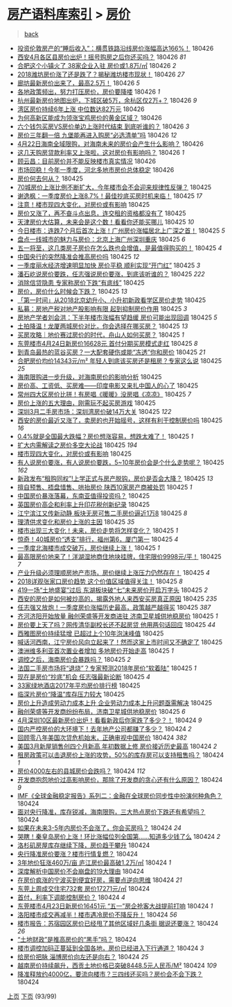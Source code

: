 [房产语料库索引](../../README.md)  > [房价](房价.md)
====
> [back](../README.md)

- [投资伦敦房产的“睡后收入”：横贯铁路沿线房价涨幅高达166%！](http://jkwz.applinzi.com/ittc/7096229072487318539.html#%E6%8A%95%E8%B5%84%E4%BC%A6%E6%95%A6%E6%88%BF%E4%BA%A7%E7%9A%84%E2%80%9C%E7%9D%A1%E5%90%8E%E6%94%B6%E5%85%A5%E2%80%9D%EF%BC%9A%E6%A8%AA%E8%B4%AF%E9%93%81%E8%B7%AF%E6%B2%BF%E7%BA%BF%E6%88%BF%E4%BB%B7%E6%B6%A8%E5%B9%85%E9%AB%98%E8%BE%BE166%25%EF%BC%81) 180426  
- [西安4月各区县房价出炉！摇号购房之后你还买吗？](http://jkwz.applinzi.com/ittc/7096227930428670982.html#%E8%A5%BF%E5%AE%894%E6%9C%88%E5%90%84%E5%8C%BA%E5%8E%BF%E6%88%BF%E4%BB%B7%E5%87%BA%E7%82%89%EF%BC%81%E6%91%87%E5%8F%B7%E8%B4%AD%E6%88%BF%E4%B9%8B%E5%90%8E%E4%BD%A0%E8%BF%98%E4%B9%B0%E5%90%97%EF%BC%9F) 180426 *81* 
- [合肥这个小镇火了 38家企业入驻 房价或1.8万/㎡](http://jkwz.applinzi.com/ittc/7096225620893893638.html#%E5%90%88%E8%82%A5%E8%BF%99%E4%B8%AA%E5%B0%8F%E9%95%87%E7%81%AB%E4%BA%86+38%E5%AE%B6%E4%BC%81%E4%B8%9A%E5%85%A5%E9%A9%BB+%E6%88%BF%E4%BB%B7%E6%88%961.8%E4%B8%87%2F%E3%8E%A1) 180426 *2* 
- [2018潍坊房价涨了还是跌了？揭秘潍坊楼市现状！](http://jkwz.applinzi.com/ittc/7096217690274530315.html#2018%E6%BD%8D%E5%9D%8A%E6%88%BF%E4%BB%B7%E6%B6%A8%E4%BA%86%E8%BF%98%E6%98%AF%E8%B7%8C%E4%BA%86%EF%BC%9F%E6%8F%AD%E7%A7%98%E6%BD%8D%E5%9D%8A%E6%A5%BC%E5%B8%82%E7%8E%B0%E7%8A%B6%EF%BC%81) 180426 *27* 
- [廊坊最新房价出来了，最高2.5万！](http://jkwz.applinzi.com/ittc/7096216678528713745.html#%E5%BB%8A%E5%9D%8A%E6%9C%80%E6%96%B0%E6%88%BF%E4%BB%B7%E5%87%BA%E6%9D%A5%E4%BA%86%EF%BC%8C%E6%9C%80%E9%AB%982.5%E4%B8%87%EF%BC%81) 180426 *5* 
- [各地政策频出，努力打压房价，房价要降喽](http://jkwz.applinzi.com/ittc/7096213107804472337.html#%E5%90%84%E5%9C%B0%E6%94%BF%E7%AD%96%E9%A2%91%E5%87%BA%EF%BC%8C%E5%8A%AA%E5%8A%9B%E6%89%93%E5%8E%8B%E6%88%BF%E4%BB%B7%EF%BC%8C%E6%88%BF%E4%BB%B7%E8%A6%81%E9%99%8D%E5%96%BD) 180426 *1* 
- [杭州最新房价地图出炉，下城区破5万，余杭区仅2万+？](http://jkwz.applinzi.com/ittc/7096208627461522443.html#%E6%9D%AD%E5%B7%9E%E6%9C%80%E6%96%B0%E6%88%BF%E4%BB%B7%E5%9C%B0%E5%9B%BE%E5%87%BA%E7%82%89%EF%BC%8C%E4%B8%8B%E5%9F%8E%E5%8C%BA%E7%A0%B45%E4%B8%87%EF%BC%8C%E4%BD%99%E6%9D%AD%E5%8C%BA%E4%BB%852%E4%B8%87%2B%EF%BC%9F) 180426 *9* 
- [湾区房价持续6年上涨 中位数达82万元](http://jkwz.applinzi.com/ittc/7096208246497084423.html#%E6%B9%BE%E5%8C%BA%E6%88%BF%E4%BB%B7%E6%8C%81%E7%BB%AD6%E5%B9%B4%E4%B8%8A%E6%B6%A8+%E4%B8%AD%E4%BD%8D%E6%95%B0%E8%BE%BE82%E4%B8%87%E5%85%83) 180426  
- [为何高新区能成为领涨宝鸡房价的黄金区域？](http://jkwz.applinzi.com/ittc/7096207262907630598.html#%E4%B8%BA%E4%BD%95%E9%AB%98%E6%96%B0%E5%8C%BA%E8%83%BD%E6%88%90%E4%B8%BA%E9%A2%86%E6%B6%A8%E5%AE%9D%E9%B8%A1%E6%88%BF%E4%BB%B7%E7%9A%84%E9%BB%84%E9%87%91%E5%8C%BA%E5%9F%9F%EF%BC%9F) 180426  
- [六个钱包买房VS房价单边上涨时代结束 到底听谁的？](http://jkwz.applinzi.com/ittc/7096203729588192263.html#%E5%85%AD%E4%B8%AA%E9%92%B1%E5%8C%85%E4%B9%B0%E6%88%BFVS%E6%88%BF%E4%BB%B7%E5%8D%95%E8%BE%B9%E4%B8%8A%E6%B6%A8%E6%97%B6%E4%BB%A3%E7%BB%93%E6%9D%9F+%E5%88%B0%E5%BA%95%E5%90%AC%E8%B0%81%E7%9A%84%EF%BC%9F) 180426 *3* 
- [房价三年翻一倍 九堡能再进入购房“必选清单”吗](http://jkwz.applinzi.com/ittc/7096203438121813008.html#%E6%88%BF%E4%BB%B7%E4%B8%89%E5%B9%B4%E7%BF%BB%E4%B8%80%E5%80%8D+%E4%B9%9D%E5%A0%A1%E8%83%BD%E5%86%8D%E8%BF%9B%E5%85%A5%E8%B4%AD%E6%88%BF%E2%80%9C%E5%BF%85%E9%80%89%E6%B8%85%E5%8D%95%E2%80%9D%E5%90%97) 180426 *12* 
- [4月22日海南全域限购，对海南未来的房价会产生什么影响？](http://jkwz.applinzi.com/ittc/7096202309568824330.html#4%E6%9C%8822%E6%97%A5%E6%B5%B7%E5%8D%97%E5%85%A8%E5%9F%9F%E9%99%90%E8%B4%AD%EF%BC%8C%E5%AF%B9%E6%B5%B7%E5%8D%97%E6%9C%AA%E6%9D%A5%E7%9A%84%E6%88%BF%E4%BB%B7%E4%BC%9A%E4%BA%A7%E7%94%9F%E4%BB%80%E4%B9%88%E5%BD%B1%E5%93%8D%EF%BC%9F) 180426  
- [这几天购房贷款利率又上涨啦，这对房价有影响吗？](http://jkwz.applinzi.com/ittc/7096201271705076743.html#%E8%BF%99%E5%87%A0%E5%A4%A9%E8%B4%AD%E6%88%BF%E8%B4%B7%E6%AC%BE%E5%88%A9%E7%8E%87%E5%8F%88%E4%B8%8A%E6%B6%A8%E5%95%A6%EF%BC%8C%E8%BF%99%E5%AF%B9%E6%88%BF%E4%BB%B7%E6%9C%89%E5%BD%B1%E5%93%8D%E5%90%97%EF%BC%9F) 180426 *1* 
- [顾云昌：目前房价并不能反映楼市真实情况](http://jkwz.applinzi.com/ittc/7096192690071012358.html#%E9%A1%BE%E4%BA%91%E6%98%8C%EF%BC%9A%E7%9B%AE%E5%89%8D%E6%88%BF%E4%BB%B7%E5%B9%B6%E4%B8%8D%E8%83%BD%E5%8F%8D%E6%98%A0%E6%A5%BC%E5%B8%82%E7%9C%9F%E5%AE%9E%E6%83%85%E5%86%B5) 180426  
- [市场回稳！今年一季度，河北多地市房价总体稳定](http://jkwz.applinzi.com/ittc/7096188246201730064.html#%E5%B8%82%E5%9C%BA%E5%9B%9E%E7%A8%B3%EF%BC%81%E4%BB%8A%E5%B9%B4%E4%B8%80%E5%AD%A3%E5%BA%A6%EF%BC%8C%E6%B2%B3%E5%8C%97%E5%A4%9A%E5%9C%B0%E5%B8%82%E6%88%BF%E4%BB%B7%E6%80%BB%E4%BD%93%E7%A8%B3%E5%AE%9A) 180426  
- [房价何去何从？](http://jkwz.applinzi.com/ittc/7096031595234591751.html#%E6%88%BF%E4%BB%B7%E4%BD%95%E5%8E%BB%E4%BD%95%E4%BB%8E%EF%BC%9F) 180425  
- [70城房价上涨比例不断扩大，今年楼市会不会迎来规律性反弹？](http://jkwz.applinzi.com/ittc/7095831070966809611.html#70%E5%9F%8E%E6%88%BF%E4%BB%B7%E4%B8%8A%E6%B6%A8%E6%AF%94%E4%BE%8B%E4%B8%8D%E6%96%AD%E6%89%A9%E5%A4%A7%EF%BC%8C%E4%BB%8A%E5%B9%B4%E6%A5%BC%E5%B8%82%E4%BC%9A%E4%B8%8D%E4%BC%9A%E8%BF%8E%E6%9D%A5%E8%A7%84%E5%BE%8B%E6%80%A7%E5%8F%8D%E5%BC%B9%EF%BC%9F) 180425  
- [谢逸枫：一季度房价上涨8.7%！最佳抄底买房时机来临！](http://jkwz.applinzi.com/ittc/7096008183825040390.html#%E8%B0%A2%E9%80%B8%E6%9E%AB%EF%BC%9A%E4%B8%80%E5%AD%A3%E5%BA%A6%E6%88%BF%E4%BB%B7%E4%B8%8A%E6%B6%A88.7%25%EF%BC%81%E6%9C%80%E4%BD%B3%E6%8A%84%E5%BA%95%E4%B9%B0%E6%88%BF%E6%97%B6%E6%9C%BA%E6%9D%A5%E4%B8%B4%EF%BC%81) 180425 *17* 
- [注意！楼市现四大变化，对房价或有影响](http://jkwz.applinzi.com/ittc/7096004190591779850.html#%E6%B3%A8%E6%84%8F%EF%BC%81%E6%A5%BC%E5%B8%82%E7%8E%B0%E5%9B%9B%E5%A4%A7%E5%8F%98%E5%8C%96%EF%BC%8C%E5%AF%B9%E6%88%BF%E4%BB%B7%E6%88%96%E6%9C%89%E5%BD%B1%E5%93%8D) 180425  
- [房价又涨了，再不奋斗点出息，连交租的资格都没有了](http://jkwz.applinzi.com/ittc/7096003964128723975.html#%E6%88%BF%E4%BB%B7%E5%8F%88%E6%B6%A8%E4%BA%86%EF%BC%8C%E5%86%8D%E4%B8%8D%E5%A5%8B%E6%96%97%E7%82%B9%E5%87%BA%E6%81%AF%EF%BC%8C%E8%BF%9E%E4%BA%A4%E7%A7%9F%E7%9A%84%E8%B5%84%E6%A0%BC%E9%83%BD%E6%B2%A1%E6%9C%89%E4%BA%86) 180425  
- [天津房价大估算，未来会是这个数！看看你还能买哪儿](http://jkwz.applinzi.com/ittc/7096002821117969418.html#%E5%A4%A9%E6%B4%A5%E6%88%BF%E4%BB%B7%E5%A4%A7%E4%BC%B0%E7%AE%97%EF%BC%8C%E6%9C%AA%E6%9D%A5%E4%BC%9A%E6%98%AF%E8%BF%99%E4%B8%AA%E6%95%B0%EF%BC%81%E7%9C%8B%E7%9C%8B%E4%BD%A0%E8%BF%98%E8%83%BD%E4%B9%B0%E5%93%AA%E5%84%BF) 180425 *10* 
- [今日楼市：连跌7个月后首次上涨！广州房价涨幅居北上广深之首！](http://jkwz.applinzi.com/ittc/7095678737385522183.html#%E4%BB%8A%E6%97%A5%E6%A5%BC%E5%B8%82%EF%BC%9A%E8%BF%9E%E8%B7%8C7%E4%B8%AA%E6%9C%88%E5%90%8E%E9%A6%96%E6%AC%A1%E4%B8%8A%E6%B6%A8%EF%BC%81%E5%B9%BF%E5%B7%9E%E6%88%BF%E4%BB%B7%E6%B6%A8%E5%B9%85%E5%B1%85%E5%8C%97%E4%B8%8A%E5%B9%BF%E6%B7%B1%E4%B9%8B%E9%A6%96%EF%BC%81) 180425 *5* 
- [盘点一线城市的魅力与房价：北京上海广州深圳重庆](http://jkwz.applinzi.com/ittc/7095996070154994698.html#%E7%9B%98%E7%82%B9%E4%B8%80%E7%BA%BF%E5%9F%8E%E5%B8%82%E7%9A%84%E9%AD%85%E5%8A%9B%E4%B8%8E%E6%88%BF%E4%BB%B7%EF%BC%9A%E5%8C%97%E4%BA%AC%E4%B8%8A%E6%B5%B7%E5%B9%BF%E5%B7%9E%E6%B7%B1%E5%9C%B3%E9%87%8D%E5%BA%86) 180425 *6* 
- [五一将至，这几类房子房价在怎么跌也会增值，是最值得购买的！](http://jkwz.applinzi.com/ittc/7095991105990689802.html#%E4%BA%94%E4%B8%80%E5%B0%86%E8%87%B3%EF%BC%8C%E8%BF%99%E5%87%A0%E7%B1%BB%E6%88%BF%E5%AD%90%E6%88%BF%E4%BB%B7%E5%9C%A8%E6%80%8E%E4%B9%88%E8%B7%8C%E4%B9%9F%E4%BC%9A%E5%A2%9E%E5%80%BC%EF%BC%8C%E6%98%AF%E6%9C%80%E5%80%BC%E5%BE%97%E8%B4%AD%E4%B9%B0%E7%9A%84%EF%BC%81) 180425 *4* 
- [中国央行的突然降准会推高房价吗](http://jkwz.applinzi.com/ittc/7095978334263706635.html#%E4%B8%AD%E5%9B%BD%E5%A4%AE%E8%A1%8C%E7%9A%84%E7%AA%81%E7%84%B6%E9%99%8D%E5%87%86%E4%BC%9A%E6%8E%A8%E9%AB%98%E6%88%BF%E4%BB%B7%E5%90%97) 180425 *12* 
- [一季度丽水经济增速明显加快 房价平稳 顺利实现“开门红”](http://jkwz.applinzi.com/ittc/7095977434350617611.html#%E4%B8%80%E5%AD%A3%E5%BA%A6%E4%B8%BD%E6%B0%B4%E7%BB%8F%E6%B5%8E%E5%A2%9E%E9%80%9F%E6%98%8E%E6%98%BE%E5%8A%A0%E5%BF%AB+%E6%88%BF%E4%BB%B7%E5%B9%B3%E7%A8%B3+%E9%A1%BA%E5%88%A9%E5%AE%9E%E7%8E%B0%E2%80%9C%E5%BC%80%E9%97%A8%E7%BA%A2%E2%80%9D) 180425 *3* 
- [潘石屹说房价要跌，任志强说房价要涨，到底该听谁的？](http://jkwz.applinzi.com/ittc/7095977255966868490.html#%E6%BD%98%E7%9F%B3%E5%B1%B9%E8%AF%B4%E6%88%BF%E4%BB%B7%E8%A6%81%E8%B7%8C%EF%BC%8C%E4%BB%BB%E5%BF%97%E5%BC%BA%E8%AF%B4%E6%88%BF%E4%BB%B7%E8%A6%81%E6%B6%A8%EF%BC%8C%E5%88%B0%E5%BA%95%E8%AF%A5%E5%90%AC%E8%B0%81%E7%9A%84%EF%BC%9F) 180425 *222* 
- [消除信贷隐患 专家称房价下跌“有底线”](http://jkwz.applinzi.com/ittc/7095975958383428625.html#%E6%B6%88%E9%99%A4%E4%BF%A1%E8%B4%B7%E9%9A%90%E6%82%A3+%E4%B8%93%E5%AE%B6%E7%A7%B0%E6%88%BF%E4%BB%B7%E4%B8%8B%E8%B7%8C%E2%80%9C%E6%9C%89%E5%BA%95%E7%BA%BF%E2%80%9D) 180425  
- [房价，房价什么时候会下跌？](http://jkwz.applinzi.com/ittc/7095688303519204369.html#%E6%88%BF%E4%BB%B7%EF%BC%8C%E6%88%BF%E4%BB%B7%E4%BB%80%E4%B9%88%E6%97%B6%E5%80%99%E4%BC%9A%E4%B8%8B%E8%B7%8C%EF%BC%9F) 180425 *13* 
- [「第一时间」从2018北京幼升小、小升初新政看学区房价走势](http://jkwz.applinzi.com/ittc/7095966784027100177.html#%E3%80%8C%E7%AC%AC%E4%B8%80%E6%97%B6%E9%97%B4%E3%80%8D%E4%BB%8E2018%E5%8C%97%E4%BA%AC%E5%B9%BC%E5%8D%87%E5%B0%8F%E3%80%81%E5%B0%8F%E5%8D%87%E5%88%9D%E6%96%B0%E6%94%BF%E7%9C%8B%E5%AD%A6%E5%8C%BA%E6%88%BF%E4%BB%B7%E8%B5%B0%E5%8A%BF) 180425  
- [私募：房地产税对地产股影响有限 起到抑制房价作用](http://jkwz.applinzi.com/ittc/7095963647627232262.html#%E7%A7%81%E5%8B%9F%EF%BC%9A%E6%88%BF%E5%9C%B0%E4%BA%A7%E7%A8%8E%E5%AF%B9%E5%9C%B0%E4%BA%A7%E8%82%A1%E5%BD%B1%E5%93%8D%E6%9C%89%E9%99%90+%E8%B5%B7%E5%88%B0%E6%8A%91%E5%88%B6%E6%88%BF%E4%BB%B7%E4%BD%9C%E7%94%A8) 180425 *3* 
- [房地产学者刘会洪：下半年楼市涨幅有望趋缓 房价可能出现回调](http://jkwz.applinzi.com/ittc/7095962108565128208.html#%E6%88%BF%E5%9C%B0%E4%BA%A7%E5%AD%A6%E8%80%85%E5%88%98%E4%BC%9A%E6%B4%AA%EF%BC%9A%E4%B8%8B%E5%8D%8A%E5%B9%B4%E6%A5%BC%E5%B8%82%E6%B6%A8%E5%B9%85%E6%9C%89%E6%9C%9B%E8%B6%8B%E7%BC%93+%E6%88%BF%E4%BB%B7%E5%8F%AF%E8%83%BD%E5%87%BA%E7%8E%B0%E5%9B%9E%E8%B0%83) 180425 *5* 
- [土拍降温！龙厦两城房价对比，你会选择在哪买房？](http://jkwz.applinzi.com/ittc/7095958893152961547.html#%E5%9C%9F%E6%8B%8D%E9%99%8D%E6%B8%A9%EF%BC%81%E9%BE%99%E5%8E%A6%E4%B8%A4%E5%9F%8E%E6%88%BF%E4%BB%B7%E5%AF%B9%E6%AF%94%EF%BC%8C%E4%BD%A0%E4%BC%9A%E9%80%89%E6%8B%A9%E5%9C%A8%E5%93%AA%E4%B9%B0%E6%88%BF%EF%BC%9F) 180425 *13* 
- [买房攻略｜地价赛过房价的时代，舟山人如何买房？](http://jkwz.applinzi.com/ittc/7095954009200526352.html#%E4%B9%B0%E6%88%BF%E6%94%BB%E7%95%A5%EF%BD%9C%E5%9C%B0%E4%BB%B7%E8%B5%9B%E8%BF%87%E6%88%BF%E4%BB%B7%E7%9A%84%E6%97%B6%E4%BB%A3%EF%BC%8C%E8%88%9F%E5%B1%B1%E4%BA%BA%E5%A6%82%E4%BD%95%E4%B9%B0%E6%88%BF%EF%BC%9F) 180425 *1* 
- [东莞楼市4月24日新房价16628元 首付分期买房模式走红](http://jkwz.applinzi.com/ittc/7095953077192623114.html#%E4%B8%9C%E8%8E%9E%E6%A5%BC%E5%B8%824%E6%9C%8824%E6%97%A5%E6%96%B0%E6%88%BF%E4%BB%B716628%E5%85%83+%E9%A6%96%E4%BB%98%E5%88%86%E6%9C%9F%E4%B9%B0%E6%88%BF%E6%A8%A1%E5%BC%8F%E8%B5%B0%E7%BA%A2) 180425 *8* 
- [到青岛最热的蓝谷买房？一大配套硬伤或能“冻透”你和房价](http://jkwz.applinzi.com/ittc/7095946062546338832.html#%E5%88%B0%E9%9D%92%E5%B2%9B%E6%9C%80%E7%83%AD%E7%9A%84%E8%93%9D%E8%B0%B7%E4%B9%B0%E6%88%BF%EF%BC%9F%E4%B8%80%E5%A4%A7%E9%85%8D%E5%A5%97%E7%A1%AC%E4%BC%A4%E6%88%96%E8%83%BD%E2%80%9C%E5%86%BB%E9%80%8F%E2%80%9D%E4%BD%A0%E5%92%8C%E6%88%BF%E4%BB%B7) 180425 *21* 
- [合肥房价均价14343元/m² 年轻人到底该买房还是租房？专家这么说](http://jkwz.applinzi.com/ittc/7095941822058857478.html#%E5%90%88%E8%82%A5%E6%88%BF%E4%BB%B7%E5%9D%87%E4%BB%B714343%E5%85%83%2Fm%C2%B2+%E5%B9%B4%E8%BD%BB%E4%BA%BA%E5%88%B0%E5%BA%95%E8%AF%A5%E4%B9%B0%E6%88%BF%E8%BF%98%E6%98%AF%E7%A7%9F%E6%88%BF%EF%BC%9F%E4%B8%93%E5%AE%B6%E8%BF%99%E4%B9%88%E8%AF%B4) 180425 *25* 
- [海南限购进一步升级，对海南房价的影响分析](http://jkwz.applinzi.com/ittc/7095922440469480455.html#%E6%B5%B7%E5%8D%97%E9%99%90%E8%B4%AD%E8%BF%9B%E4%B8%80%E6%AD%A5%E5%8D%87%E7%BA%A7%EF%BC%8C%E5%AF%B9%E6%B5%B7%E5%8D%97%E6%88%BF%E4%BB%B7%E7%9A%84%E5%BD%B1%E5%93%8D%E5%88%86%E6%9E%90) 180425  
- [房价高、工资低、买房难——印度电影又来扎中国人的心了](http://jkwz.applinzi.com/ittc/7095918875306886150.html#%E6%88%BF%E4%BB%B7%E9%AB%98%E3%80%81%E5%B7%A5%E8%B5%84%E4%BD%8E%E3%80%81%E4%B9%B0%E6%88%BF%E9%9A%BE%E2%80%94%E2%80%94%E5%8D%B0%E5%BA%A6%E7%94%B5%E5%BD%B1%E5%8F%88%E6%9D%A5%E6%89%8E%E4%B8%AD%E5%9B%BD%E4%BA%BA%E7%9A%84%E5%BF%83%E4%BA%86) 180425  
- [常州四大区房价比拼！有房唱《暖暖》没房唱《凉凉》](http://jkwz.applinzi.com/ittc/7095918153626551303.html#%E5%B8%B8%E5%B7%9E%E5%9B%9B%E5%A4%A7%E5%8C%BA%E6%88%BF%E4%BB%B7%E6%AF%94%E6%8B%BC%EF%BC%81%E6%9C%89%E6%88%BF%E5%94%B1%E3%80%8A%E6%9A%96%E6%9A%96%E3%80%8B%E6%B2%A1%E6%88%BF%E5%94%B1%E3%80%8A%E5%87%89%E5%87%89%E3%80%8B) 180425 *7* 
- [房价上涨的五大理由，刚需玩不起买房游戏](http://jkwz.applinzi.com/ittc/7095893621016626183.html#%E6%88%BF%E4%BB%B7%E4%B8%8A%E6%B6%A8%E7%9A%84%E4%BA%94%E5%A4%A7%E7%90%86%E7%94%B1%EF%BC%8C%E5%88%9A%E9%9C%80%E7%8E%A9%E4%B8%8D%E8%B5%B7%E4%B9%B0%E6%88%BF%E6%B8%B8%E6%88%8F) 180425  
- [深圳3月二手房市场：深圳湾房价破14万大关](http://jkwz.applinzi.com/ittc/7095886713836798982.html#%E6%B7%B1%E5%9C%B33%E6%9C%88%E4%BA%8C%E6%89%8B%E6%88%BF%E5%B8%82%E5%9C%BA%EF%BC%9A%E6%B7%B1%E5%9C%B3%E6%B9%BE%E6%88%BF%E4%BB%B7%E7%A0%B414%E4%B8%87%E5%A4%A7%E5%85%B3) 180425 *122* 
- [西安的房价最近又涨了，卖房的也开始摇号，这样有利于控制房价吗](http://jkwz.applinzi.com/ittc/7095880963446014992.html#%E8%A5%BF%E5%AE%89%E7%9A%84%E6%88%BF%E4%BB%B7%E6%9C%80%E8%BF%91%E5%8F%88%E6%B6%A8%E4%BA%86%EF%BC%8C%E5%8D%96%E6%88%BF%E7%9A%84%E4%B9%9F%E5%BC%80%E5%A7%8B%E6%91%87%E5%8F%B7%EF%BC%8C%E8%BF%99%E6%A0%B7%E6%9C%89%E5%88%A9%E4%BA%8E%E6%8E%A7%E5%88%B6%E6%88%BF%E4%BB%B7%E5%90%97) 180425 *16* 
- [0.4%就是全国最大跌幅？房价想涨容易，想跌太难了！](http://jkwz.applinzi.com/ittc/7095880640232948742.html#0.4%25%E5%B0%B1%E6%98%AF%E5%85%A8%E5%9B%BD%E6%9C%80%E5%A4%A7%E8%B7%8C%E5%B9%85%EF%BC%9F%E6%88%BF%E4%BB%B7%E6%83%B3%E6%B6%A8%E5%AE%B9%E6%98%93%EF%BC%8C%E6%83%B3%E8%B7%8C%E5%A4%AA%E9%9A%BE%E4%BA%86%EF%BC%81) 180425 *1* 
- [扩大内需解读之房价多空大论战](http://jkwz.applinzi.com/ittc/7095874257114629127.html#%E6%89%A9%E5%A4%A7%E5%86%85%E9%9C%80%E8%A7%A3%E8%AF%BB%E4%B9%8B%E6%88%BF%E4%BB%B7%E5%A4%9A%E7%A9%BA%E5%A4%A7%E8%AE%BA%E6%88%98) 180425 *194* 
- [楼市现四大变化，对房价或有影响](http://jkwz.applinzi.com/ittc/7095872518147802122.html#%E6%A5%BC%E5%B8%82%E7%8E%B0%E5%9B%9B%E5%A4%A7%E5%8F%98%E5%8C%96%EF%BC%8C%E5%AF%B9%E6%88%BF%E4%BB%B7%E6%88%96%E6%9C%89%E5%BD%B1%E5%93%8D) 180425  
- [有人说房价要涨，有人说房价要跌，5~10年房价会是个什么走势呢？](http://jkwz.applinzi.com/ittc/7095872506860930055.html#%E6%9C%89%E4%BA%BA%E8%AF%B4%E6%88%BF%E4%BB%B7%E8%A6%81%E6%B6%A8%EF%BC%8C%E6%9C%89%E4%BA%BA%E8%AF%B4%E6%88%BF%E4%BB%B7%E8%A6%81%E8%B7%8C%EF%BC%8C5%7E10%E5%B9%B4%E6%88%BF%E4%BB%B7%E4%BC%9A%E6%98%AF%E4%B8%AA%E4%BB%80%E4%B9%88%E8%B5%B0%E5%8A%BF%E5%91%A2%EF%BC%9F) 180425 *162* 
- [新政发布“租购同权”!上学正式与房产脱钩，房价是否会大降？](http://jkwz.applinzi.com/ittc/7095871816352662545.html#%E6%96%B0%E6%94%BF%E5%8F%91%E5%B8%83%E2%80%9C%E7%A7%9F%E8%B4%AD%E5%90%8C%E6%9D%83%E2%80%9D%21%E4%B8%8A%E5%AD%A6%E6%AD%A3%E5%BC%8F%E4%B8%8E%E6%88%BF%E4%BA%A7%E8%84%B1%E9%92%A9%EF%BC%8C%E6%88%BF%E4%BB%B7%E6%98%AF%E5%90%A6%E4%BC%9A%E5%A4%A7%E9%99%8D%EF%BC%9F) 180425 *13* 
- [擅自预售、捂盘惜售、哄抬房价 陕西10家房产商被处罚](http://jkwz.applinzi.com/ittc/7095871607035921425.html#%E6%93%85%E8%87%AA%E9%A2%84%E5%94%AE%E3%80%81%E6%8D%82%E7%9B%98%E6%83%9C%E5%94%AE%E3%80%81%E5%93%84%E6%8A%AC%E6%88%BF%E4%BB%B7+%E9%99%95%E8%A5%BF10%E5%AE%B6%E6%88%BF%E4%BA%A7%E5%95%86%E8%A2%AB%E5%A4%84%E7%BD%9A) 180425 *1* 
- [中国房价暴涨落幕，东南亚值得投资吗？](http://jkwz.applinzi.com/ittc/7095868518425953290.html#%E4%B8%AD%E5%9B%BD%E6%88%BF%E4%BB%B7%E6%9A%B4%E6%B6%A8%E8%90%BD%E5%B9%95%EF%BC%8C%E4%B8%9C%E5%8D%97%E4%BA%9A%E5%80%BC%E5%BE%97%E6%8A%95%E8%B5%84%E5%90%97%EF%BC%9F) 180425  
- [英国房价高企和利率上升印花税创新纪录](http://jkwz.applinzi.com/ittc/7095865838500578314.html#%E8%8B%B1%E5%9B%BD%E6%88%BF%E4%BB%B7%E9%AB%98%E4%BC%81%E5%92%8C%E5%88%A9%E7%8E%87%E4%B8%8A%E5%8D%87%E5%8D%B0%E8%8A%B1%E7%A8%8E%E5%88%9B%E6%96%B0%E7%BA%AA%E5%BD%95) 180425  
- [江宁滨江又传新动静 板块无房可售二手房价逼近1万8](http://jkwz.applinzi.com/ittc/7095865077305705479.html#%E6%B1%9F%E5%AE%81%E6%BB%A8%E6%B1%9F%E5%8F%88%E4%BC%A0%E6%96%B0%E5%8A%A8%E9%9D%99+%E6%9D%BF%E5%9D%97%E6%97%A0%E6%88%BF%E5%8F%AF%E5%94%AE%E4%BA%8C%E6%89%8B%E6%88%BF%E4%BB%B7%E9%80%BC%E8%BF%911%E4%B8%878) 180425 *8* 
- [理清供求变化和房价上涨的主因](http://jkwz.applinzi.com/ittc/7095864390350013447.html#%E7%90%86%E6%B8%85%E4%BE%9B%E6%B1%82%E5%8F%98%E5%8C%96%E5%92%8C%E6%88%BF%E4%BB%B7%E4%B8%8A%E6%B6%A8%E7%9A%84%E4%B8%BB%E5%9B%A0) 180425 *35* 
- [楼市出现三大变化！未来，房价走势将怎样变化？](http://jkwz.applinzi.com/ittc/7095864296611513350.html#%E6%A5%BC%E5%B8%82%E5%87%BA%E7%8E%B0%E4%B8%89%E5%A4%A7%E5%8F%98%E5%8C%96%EF%BC%81%E6%9C%AA%E6%9D%A5%EF%BC%8C%E6%88%BF%E4%BB%B7%E8%B5%B0%E5%8A%BF%E5%B0%86%E6%80%8E%E6%A0%B7%E5%8F%98%E5%8C%96%EF%BC%9F) 180425 *1* 
- [惊奇！40城房价“透支”排行，福州第6，厦门第一](http://jkwz.applinzi.com/ittc/7095863757802832912.html#%E6%83%8A%E5%A5%87%EF%BC%8140%E5%9F%8E%E6%88%BF%E4%BB%B7%E2%80%9C%E9%80%8F%E6%94%AF%E2%80%9D%E6%8E%92%E8%A1%8C%EF%BC%8C%E7%A6%8F%E5%B7%9E%E7%AC%AC6%EF%BC%8C%E5%8E%A6%E9%97%A8%E7%AC%AC%E4%B8%80) 180425 *4* 
- [一季度北海楼市成交破万，房价继续上涨！](http://jkwz.applinzi.com/ittc/7095863757463094278.html#%E4%B8%80%E5%AD%A3%E5%BA%A6%E5%8C%97%E6%B5%B7%E6%A5%BC%E5%B8%82%E6%88%90%E4%BA%A4%E7%A0%B4%E4%B8%87%EF%BC%8C%E6%88%BF%E4%BB%B7%E7%BB%A7%E7%BB%AD%E4%B8%8A%E6%B6%A8%EF%BC%81) 180425 *1* 
- [最高限房价地来了！洋湖湿地商住地块挂牌，住宅限价9998元/平！](http://jkwz.applinzi.com/ittc/7095863184063988747.html#%E6%9C%80%E9%AB%98%E9%99%90%E6%88%BF%E4%BB%B7%E5%9C%B0%E6%9D%A5%E4%BA%86%EF%BC%81%E6%B4%8B%E6%B9%96%E6%B9%BF%E5%9C%B0%E5%95%86%E4%BD%8F%E5%9C%B0%E5%9D%97%E6%8C%82%E7%89%8C%EF%BC%8C%E4%BD%8F%E5%AE%85%E9%99%90%E4%BB%B79998%E5%85%83%2F%E5%B9%B3%EF%BC%81) 180425 *7* 
- [产业升级必须理顺房地产市场，房价继续上涨压力仍然存在！](http://jkwz.applinzi.com/ittc/7095853879583573009.html#%E4%BA%A7%E4%B8%9A%E5%8D%87%E7%BA%A7%E5%BF%85%E9%A1%BB%E7%90%86%E9%A1%BA%E6%88%BF%E5%9C%B0%E4%BA%A7%E5%B8%82%E5%9C%BA%EF%BC%8C%E6%88%BF%E4%BB%B7%E7%BB%A7%E7%BB%AD%E4%B8%8A%E6%B6%A8%E5%8E%8B%E5%8A%9B%E4%BB%8D%E7%84%B6%E5%AD%98%E5%9C%A8%EF%BC%81) 180425 *4* 
- [2018详观张家口房价趋势 这个价值区域值得关注！](http://jkwz.applinzi.com/ittc/7095849905631527943.html#2018%E8%AF%A6%E8%A7%82%E5%BC%A0%E5%AE%B6%E5%8F%A3%E6%88%BF%E4%BB%B7%E8%B6%8B%E5%8A%BF+%E8%BF%99%E4%B8%AA%E4%BB%B7%E5%80%BC%E5%8C%BA%E5%9F%9F%E5%80%BC%E5%BE%97%E5%85%B3%E6%B3%A8%EF%BC%81) 180425 *8* 
- [419一场“土地盛宴”过后 东湖板块破“七”未来房价开启万字头](http://jkwz.applinzi.com/ittc/7095845985089750033.html#419%E4%B8%80%E5%9C%BA%E2%80%9C%E5%9C%9F%E5%9C%B0%E7%9B%9B%E5%AE%B4%E2%80%9D%E8%BF%87%E5%90%8E+%E4%B8%9C%E6%B9%96%E6%9D%BF%E5%9D%97%E7%A0%B4%E2%80%9C%E4%B8%83%E2%80%9D%E6%9C%AA%E6%9D%A5%E6%88%BF%E4%BB%B7%E5%BC%80%E5%90%AF%E4%B8%87%E5%AD%97%E5%A4%B4) 180425 *2* 
- [西安的房价是如何被炒高的，揭露外地人来西安买房真正原因](http://jkwz.applinzi.com/ittc/7095841282700346378.html#%E8%A5%BF%E5%AE%89%E7%9A%84%E6%88%BF%E4%BB%B7%E6%98%AF%E5%A6%82%E4%BD%95%E8%A2%AB%E7%82%92%E9%AB%98%E7%9A%84%EF%BC%8C%E6%8F%AD%E9%9C%B2%E5%A4%96%E5%9C%B0%E4%BA%BA%E6%9D%A5%E8%A5%BF%E5%AE%89%E4%B9%B0%E6%88%BF%E7%9C%9F%E6%AD%A3%E5%8E%9F%E5%9B%A0) 180425 *235* 
- [任志强又放炮！一季度房价涨幅历史最高，政策越严越得买](http://jkwz.applinzi.com/ittc/7095839354008372234.html#%E4%BB%BB%E5%BF%97%E5%BC%BA%E5%8F%88%E6%94%BE%E7%82%AE%EF%BC%81%E4%B8%80%E5%AD%A3%E5%BA%A6%E6%88%BF%E4%BB%B7%E6%B6%A8%E5%B9%85%E5%8E%86%E5%8F%B2%E6%9C%80%E9%AB%98%EF%BC%8C%E6%94%BF%E7%AD%96%E8%B6%8A%E4%B8%A5%E8%B6%8A%E5%BE%97%E4%B9%B0) 180425 *387* 
- [齐河济阳开始放量 融创荣盛等开发商进驻 济南卫星城供地稳房价](http://jkwz.applinzi.com/ittc/7095835353183421451.html#%E9%BD%90%E6%B2%B3%E6%B5%8E%E9%98%B3%E5%BC%80%E5%A7%8B%E6%94%BE%E9%87%8F+%E8%9E%8D%E5%88%9B%E8%8D%A3%E7%9B%9B%E7%AD%89%E5%BC%80%E5%8F%91%E5%95%86%E8%BF%9B%E9%A9%BB+%E6%B5%8E%E5%8D%97%E5%8D%AB%E6%98%9F%E5%9F%8E%E4%BE%9B%E5%9C%B0%E7%A8%B3%E6%88%BF%E4%BB%B7) 180425 *1* 
- [房价要上天了吗？网传清华副校长还不起房贷 他用两句话回应](http://jkwz.applinzi.com/ittc/7095662798329873424.html#%E6%88%BF%E4%BB%B7%E8%A6%81%E4%B8%8A%E5%A4%A9%E4%BA%86%E5%90%97%EF%BC%9F%E7%BD%91%E4%BC%A0%E6%B8%85%E5%8D%8E%E5%89%AF%E6%A0%A1%E9%95%BF%E8%BF%98%E4%B8%8D%E8%B5%B7%E6%88%BF%E8%B4%B7+%E4%BB%96%E7%94%A8%E4%B8%A4%E5%8F%A5%E8%AF%9D%E5%9B%9E%E5%BA%94) 180425 *44* 
- [西雅图房价持续猛增 已超过上个10年泡沫峰值](http://jkwz.applinzi.com/ittc/7095825428898120714.html#%E8%A5%BF%E9%9B%85%E5%9B%BE%E6%88%BF%E4%BB%B7%E6%8C%81%E7%BB%AD%E7%8C%9B%E5%A2%9E+%E5%B7%B2%E8%B6%85%E8%BF%87%E4%B8%8A%E4%B8%AA10%E5%B9%B4%E6%B3%A1%E6%B2%AB%E5%B3%B0%E5%80%BC) 180425  
- [喊话河西南，江宁房价风向立起来了！然而这家上市时间又不确定了](http://jkwz.applinzi.com/ittc/7095824580189094922.html#%E5%96%8A%E8%AF%9D%E6%B2%B3%E8%A5%BF%E5%8D%97%EF%BC%8C%E6%B1%9F%E5%AE%81%E6%88%BF%E4%BB%B7%E9%A3%8E%E5%90%91%E7%AB%8B%E8%B5%B7%E6%9D%A5%E4%BA%86%EF%BC%81%E7%84%B6%E8%80%8C%E8%BF%99%E5%AE%B6%E4%B8%8A%E5%B8%82%E6%97%B6%E9%97%B4%E5%8F%88%E4%B8%8D%E7%A1%AE%E5%AE%9A%E4%BA%86) 180425  
- [澳洲维多利亚首次置业者增加 多地房价开始走高](http://jkwz.applinzi.com/ittc/7095815622158189574.html#%E6%BE%B3%E6%B4%B2%E7%BB%B4%E5%A4%9A%E5%88%A9%E4%BA%9A%E9%A6%96%E6%AC%A1%E7%BD%AE%E4%B8%9A%E8%80%85%E5%A2%9E%E5%8A%A0+%E5%A4%9A%E5%9C%B0%E6%88%BF%E4%BB%B7%E5%BC%80%E5%A7%8B%E8%B5%B0%E9%AB%98) 180425 *1* 
- [调控之后，海南房价会暴跌吗？](http://jkwz.applinzi.com/ittc/7095821483345708048.html#%E8%B0%83%E6%8E%A7%E4%B9%8B%E5%90%8E%EF%BC%8C%E6%B5%B7%E5%8D%97%E6%88%BF%E4%BB%B7%E4%BC%9A%E6%9A%B4%E8%B7%8C%E5%90%97%EF%BC%9F) 180425 *2* 
- [法国二手房市场将“退烧”？专家预测2018年房价“软着陆”](http://jkwz.applinzi.com/ittc/7095819262184915974.html#%E6%B3%95%E5%9B%BD%E4%BA%8C%E6%89%8B%E6%88%BF%E5%B8%82%E5%9C%BA%E5%B0%86%E2%80%9C%E9%80%80%E7%83%A7%E2%80%9D%EF%BC%9F%E4%B8%93%E5%AE%B6%E9%A2%84%E6%B5%8B2018%E5%B9%B4%E6%88%BF%E4%BB%B7%E2%80%9C%E8%BD%AF%E7%9D%80%E9%99%86%E2%80%9D) 180425 *1* 
- [现在是房价“抄底”机会 任志强最新论断](http://jkwz.applinzi.com/ittc/7095254717024437265.html#%E7%8E%B0%E5%9C%A8%E6%98%AF%E6%88%BF%E4%BB%B7%E2%80%9C%E6%8A%84%E5%BA%95%E2%80%9D%E6%9C%BA%E4%BC%9A+%E4%BB%BB%E5%BF%97%E5%BC%BA%E6%9C%80%E6%96%B0%E8%AE%BA%E6%96%AD) 180425 *4* 
- [33家绿地酒店2017年平均房价排行榜](http://jkwz.applinzi.com/ittc/7095808670325801990.html#33%E5%AE%B6%E7%BB%BF%E5%9C%B0%E9%85%92%E5%BA%972017%E5%B9%B4%E5%B9%B3%E5%9D%87%E6%88%BF%E4%BB%B7%E6%8E%92%E8%A1%8C%E6%A6%9C) 180425  
- [临深片房价“降温”库存压力较大](http://jkwz.applinzi.com/ittc/7095801180414542855.html#%E4%B8%B4%E6%B7%B1%E7%89%87%E6%88%BF%E4%BB%B7%E2%80%9C%E9%99%8D%E6%B8%A9%E2%80%9D%E5%BA%93%E5%AD%98%E5%8E%8B%E5%8A%9B%E8%BE%83%E5%A4%A7) 180425  
- [房价上升造成劳动力成本上升 企业劳动力成本上升问题亟需解决](http://jkwz.applinzi.com/ittc/7095645264004252688.html#%E6%88%BF%E4%BB%B7%E4%B8%8A%E5%8D%87%E9%80%A0%E6%88%90%E5%8A%B3%E5%8A%A8%E5%8A%9B%E6%88%90%E6%9C%AC%E4%B8%8A%E5%8D%87+%E4%BC%81%E4%B8%9A%E5%8A%B3%E5%8A%A8%E5%8A%9B%E6%88%90%E6%9C%AC%E4%B8%8A%E5%8D%87%E9%97%AE%E9%A2%98%E4%BA%9F%E9%9C%80%E8%A7%A3%E5%86%B3) 180425  
- [融创荣盛等开发商纷纷布局，济南卫星城供地稳房价](http://jkwz.applinzi.com/ittc/7095701776672228358.html#%E8%9E%8D%E5%88%9B%E8%8D%A3%E7%9B%9B%E7%AD%89%E5%BC%80%E5%8F%91%E5%95%86%E7%BA%B7%E7%BA%B7%E5%B8%83%E5%B1%80%EF%BC%8C%E6%B5%8E%E5%8D%97%E5%8D%AB%E6%98%9F%E5%9F%8E%E4%BE%9B%E5%9C%B0%E7%A8%B3%E6%88%BF%E4%BB%B7) 180425 *6* 
- [4月深圳10区最新房价出炉！看看新政后你家跌了多少？！](http://jkwz.applinzi.com/ittc/7095690812988064785.html#4%E6%9C%88%E6%B7%B1%E5%9C%B310%E5%8C%BA%E6%9C%80%E6%96%B0%E6%88%BF%E4%BB%B7%E5%87%BA%E7%82%89%EF%BC%81%E7%9C%8B%E7%9C%8B%E6%96%B0%E6%94%BF%E5%90%8E%E4%BD%A0%E5%AE%B6%E8%B7%8C%E4%BA%86%E5%A4%9A%E5%B0%91%EF%BC%9F%EF%BC%81) 180424 *9* 
- [国内严控房价的大环境下！去年地产公司都赚了多少？](http://jkwz.applinzi.com/ittc/7095680964246373392.html#%E5%9B%BD%E5%86%85%E4%B8%A5%E6%8E%A7%E6%88%BF%E4%BB%B7%E7%9A%84%E5%A4%A7%E7%8E%AF%E5%A2%83%E4%B8%8B%EF%BC%81%E5%8E%BB%E5%B9%B4%E5%9C%B0%E4%BA%A7%E5%85%AC%E5%8F%B8%E9%83%BD%E8%B5%9A%E4%BA%86%E5%A4%9A%E5%B0%91%EF%BC%9F) 180424 *2* 
- [回顾零八年美国次贷危机始末，正确审视中国房价](http://jkwz.applinzi.com/ittc/7095669682906596362.html#%E5%9B%9E%E9%A1%BE%E9%9B%B6%E5%85%AB%E5%B9%B4%E7%BE%8E%E5%9B%BD%E6%AC%A1%E8%B4%B7%E5%8D%B1%E6%9C%BA%E5%A7%8B%E6%9C%AB%EF%BC%8C%E6%AD%A3%E7%A1%AE%E5%AE%A1%E8%A7%86%E4%B8%AD%E5%9B%BD%E6%88%BF%E4%BB%B7) 180424 *382* 
- [美国3月新屋销售创四个月新高 年初数据上修 房价接近历史最高](http://jkwz.applinzi.com/ittc/7095667067284096007.html#%E7%BE%8E%E5%9B%BD3%E6%9C%88%E6%96%B0%E5%B1%8B%E9%94%80%E5%94%AE%E5%88%9B%E5%9B%9B%E4%B8%AA%E6%9C%88%E6%96%B0%E9%AB%98+%E5%B9%B4%E5%88%9D%E6%95%B0%E6%8D%AE%E4%B8%8A%E4%BF%AE+%E6%88%BF%E4%BB%B7%E6%8E%A5%E8%BF%91%E5%8E%86%E5%8F%B2%E6%9C%80%E9%AB%98) 180424 *2* 
- [租房政策可以击退房价上涨的攻势，50%的库存房可以支持租售吗？](http://jkwz.applinzi.com/ittc/7095663032590140432.html#%E7%A7%9F%E6%88%BF%E6%94%BF%E7%AD%96%E5%8F%AF%E4%BB%A5%E5%87%BB%E9%80%80%E6%88%BF%E4%BB%B7%E4%B8%8A%E6%B6%A8%E7%9A%84%E6%94%BB%E5%8A%BF%EF%BC%8C50%25%E7%9A%84%E5%BA%93%E5%AD%98%E6%88%BF%E5%8F%AF%E4%BB%A5%E6%94%AF%E6%8C%81%E7%A7%9F%E5%94%AE%E5%90%97%EF%BC%9F) 180424 *1* 
- [房价4000左右的县城房价会跌吗？](http://jkwz.applinzi.com/ittc/7095657271738762247.html#%E6%88%BF%E4%BB%B74000%E5%B7%A6%E5%8F%B3%E7%9A%84%E5%8E%BF%E5%9F%8E%E6%88%BF%E4%BB%B7%E4%BC%9A%E8%B7%8C%E5%90%97%EF%BC%9F) 180424 *112* 
- [开发商抱怨地价过高影响房价，那除了开发商的贪心还有什么原因？](http://jkwz.applinzi.com/ittc/7095646031226340363.html#%E5%BC%80%E5%8F%91%E5%95%86%E6%8A%B1%E6%80%A8%E5%9C%B0%E4%BB%B7%E8%BF%87%E9%AB%98%E5%BD%B1%E5%93%8D%E6%88%BF%E4%BB%B7%EF%BC%8C%E9%82%A3%E9%99%A4%E4%BA%86%E5%BC%80%E5%8F%91%E5%95%86%E7%9A%84%E8%B4%AA%E5%BF%83%E8%BF%98%E6%9C%89%E4%BB%80%E4%B9%88%E5%8E%9F%E5%9B%A0%EF%BC%9F) 180424 *9* 
- [IMF《全球金融稳定报告》系列二：金融在全球房价同步性中扮演何种角色？](http://jkwz.applinzi.com/ittc/7095640975684928528.html#IMF%E3%80%8A%E5%85%A8%E7%90%83%E9%87%91%E8%9E%8D%E7%A8%B3%E5%AE%9A%E6%8A%A5%E5%91%8A%E3%80%8B%E7%B3%BB%E5%88%97%E4%BA%8C%EF%BC%9A%E9%87%91%E8%9E%8D%E5%9C%A8%E5%85%A8%E7%90%83%E6%88%BF%E4%BB%B7%E5%90%8C%E6%AD%A5%E6%80%A7%E4%B8%AD%E6%89%AE%E6%BC%94%E4%BD%95%E7%A7%8D%E8%A7%92%E8%89%B2%EF%BC%9F) 180424  
- [面对央行降准，库存锐减，海南限购，三大热点房价下跌还有希望吗？](http://jkwz.applinzi.com/ittc/7095639548661072912.html#%E9%9D%A2%E5%AF%B9%E5%A4%AE%E8%A1%8C%E9%99%8D%E5%87%86%EF%BC%8C%E5%BA%93%E5%AD%98%E9%94%90%E5%87%8F%EF%BC%8C%E6%B5%B7%E5%8D%97%E9%99%90%E8%B4%AD%EF%BC%8C%E4%B8%89%E5%A4%A7%E7%83%AD%E7%82%B9%E6%88%BF%E4%BB%B7%E4%B8%8B%E8%B7%8C%E8%BF%98%E6%9C%89%E5%B8%8C%E6%9C%9B%E5%90%97%EF%BC%9F) 180424  
- [如果在未来3-5年内房价不会涨了，你会买房吗？](http://jkwz.applinzi.com/ittc/7095620194947040262.html#%E5%A6%82%E6%9E%9C%E5%9C%A8%E6%9C%AA%E6%9D%A53-5%E5%B9%B4%E5%86%85%E6%88%BF%E4%BB%B7%E4%B8%8D%E4%BC%9A%E6%B6%A8%E4%BA%86%EF%BC%8C%E4%BD%A0%E4%BC%9A%E4%B9%B0%E6%88%BF%E5%90%97%EF%BC%9F) 180424 *24* 
- [哭瞎！秦皇岛房价上涨！环比涨幅位列全国第……知道多少钱了么](http://jkwz.applinzi.com/ittc/7095613727263163398.html#%E5%93%AD%E7%9E%8E%EF%BC%81%E7%A7%A6%E7%9A%87%E5%B2%9B%E6%88%BF%E4%BB%B7%E4%B8%8A%E6%B6%A8%EF%BC%81%E7%8E%AF%E6%AF%94%E6%B6%A8%E5%B9%85%E4%BD%8D%E5%88%97%E5%85%A8%E5%9B%BD%E7%AC%AC%E2%80%A6%E2%80%A6%E7%9F%A5%E9%81%93%E5%A4%9A%E5%B0%91%E9%92%B1%E4%BA%86%E4%B9%88) 180424 *2* 
- [洛杉矶房屋库存继续下降，房价趋于攀升](http://jkwz.applinzi.com/ittc/7095612783465071633.html#%E6%B4%9B%E6%9D%89%E7%9F%B6%E6%88%BF%E5%B1%8B%E5%BA%93%E5%AD%98%E7%BB%A7%E7%BB%AD%E4%B8%8B%E9%99%8D%EF%BC%8C%E6%88%BF%E4%BB%B7%E8%B6%8B%E4%BA%8E%E6%94%80%E5%8D%87) 180424  
- [央行降准房价要涨？楼市行情复燃？](http://jkwz.applinzi.com/ittc/7095600888653808651.html#%E5%A4%AE%E8%A1%8C%E9%99%8D%E5%87%86%E6%88%BF%E4%BB%B7%E8%A6%81%E6%B6%A8%EF%BC%9F%E6%A5%BC%E5%B8%82%E8%A1%8C%E6%83%85%E5%A4%8D%E7%87%83%EF%BC%9F) 180424  
- [3年地价狂涨460万/亩 庐江房价最高破1.2万/㎡](http://jkwz.applinzi.com/ittc/7095599692740297738.html#3%E5%B9%B4%E5%9C%B0%E4%BB%B7%E7%8B%82%E6%B6%A8460%E4%B8%87%2F%E4%BA%A9+%E5%BA%90%E6%B1%9F%E6%88%BF%E4%BB%B7%E6%9C%80%E9%AB%98%E7%A0%B41.2%E4%B8%87%2F%E3%8E%A1) 180424 *1* 
- [深度解析中国房价不会崩盘的19大理由](http://jkwz.applinzi.com/ittc/7095598443483628560.html#%E6%B7%B1%E5%BA%A6%E8%A7%A3%E6%9E%90%E4%B8%AD%E5%9B%BD%E6%88%BF%E4%BB%B7%E4%B8%8D%E4%BC%9A%E5%B4%A9%E7%9B%98%E7%9A%8419%E5%A4%A7%E7%90%86%E7%94%B1) 180424  
- [在房价疯涨的宁波买到便宜好房，需要点逆向思维](http://jkwz.applinzi.com/ittc/7095597210198869008.html#%E5%9C%A8%E6%88%BF%E4%BB%B7%E7%96%AF%E6%B6%A8%E7%9A%84%E5%AE%81%E6%B3%A2%E4%B9%B0%E5%88%B0%E4%BE%BF%E5%AE%9C%E5%A5%BD%E6%88%BF%EF%BC%8C%E9%9C%80%E8%A6%81%E7%82%B9%E9%80%86%E5%90%91%E6%80%9D%E7%BB%B4) 180424 *21* 
- [东莞上周成交住宅732套 房价17271元/㎡](http://jkwz.applinzi.com/ittc/7095596666851951626.html#%E4%B8%9C%E8%8E%9E%E4%B8%8A%E5%91%A8%E6%88%90%E4%BA%A4%E4%BD%8F%E5%AE%85732%E5%A5%97+%E6%88%BF%E4%BB%B717271%E5%85%83%2F%E3%8E%A1) 180424  
- [首付，利率下调能控制房价？](http://jkwz.applinzi.com/ittc/7095596491748148235.html#%E9%A6%96%E4%BB%98%EF%BC%8C%E5%88%A9%E7%8E%87%E4%B8%8B%E8%B0%83%E8%83%BD%E6%8E%A7%E5%88%B6%E6%88%BF%E4%BB%B7%EF%BC%9F) 180424 *4* 
- [东莞楼市4月23日新房价16451元 “五一”房企抢客大战提前打响](http://jkwz.applinzi.com/ittc/7095595325865853969.html#%E4%B8%9C%E8%8E%9E%E6%A5%BC%E5%B8%824%E6%9C%8823%E6%97%A5%E6%96%B0%E6%88%BF%E4%BB%B716451%E5%85%83+%E2%80%9C%E4%BA%94%E4%B8%80%E2%80%9D%E6%88%BF%E4%BC%81%E6%8A%A2%E5%AE%A2%E5%A4%A7%E6%88%98%E6%8F%90%E5%89%8D%E6%89%93%E5%93%8D) 180424 *1* 
- [洛阳楼市成交再减半！楼市遇冷房价不降反升！](http://jkwz.applinzi.com/ittc/7095593597401564176.html#%E6%B4%9B%E9%98%B3%E6%A5%BC%E5%B8%82%E6%88%90%E4%BA%A4%E5%86%8D%E5%87%8F%E5%8D%8A%EF%BC%81%E6%A5%BC%E5%B8%82%E9%81%87%E5%86%B7%E6%88%BF%E4%BB%B7%E4%B8%8D%E9%99%8D%E5%8F%8D%E5%8D%87%EF%BC%81) 180424 *56* 
- [楼市报告：苏宿园区房价已经甩了其他区域好几条街 据说还要涨？](http://jkwz.applinzi.com/ittc/7095589209324913670.html#%E6%A5%BC%E5%B8%82%E6%8A%A5%E5%91%8A%EF%BC%9A%E8%8B%8F%E5%AE%BF%E5%9B%AD%E5%8C%BA%E6%88%BF%E4%BB%B7%E5%B7%B2%E7%BB%8F%E7%94%A9%E4%BA%86%E5%85%B6%E4%BB%96%E5%8C%BA%E5%9F%9F%E5%A5%BD%E5%87%A0%E6%9D%A1%E8%A1%97+%E6%8D%AE%E8%AF%B4%E8%BF%98%E8%A6%81%E6%B6%A8%EF%BC%9F) 180424 *26* 
- [“土地财政”是推高房价的“黑手”吗？](http://jkwz.applinzi.com/ittc/7095583599715943435.html#%E2%80%9C%E5%9C%9F%E5%9C%B0%E8%B4%A2%E6%94%BF%E2%80%9D%E6%98%AF%E6%8E%A8%E9%AB%98%E6%88%BF%E4%BB%B7%E7%9A%84%E2%80%9C%E9%BB%91%E6%89%8B%E2%80%9D%E5%90%97%EF%BC%9F) 180424  
- [楼市调控加码正蔓延到全国各地，房价已经进入下行通道？](http://jkwz.applinzi.com/ittc/7095579350546252811.html#%E6%A5%BC%E5%B8%82%E8%B0%83%E6%8E%A7%E5%8A%A0%E7%A0%81%E6%AD%A3%E8%94%93%E5%BB%B6%E5%88%B0%E5%85%A8%E5%9B%BD%E5%90%84%E5%9C%B0%EF%BC%8C%E6%88%BF%E4%BB%B7%E5%B7%B2%E7%BB%8F%E8%BF%9B%E5%85%A5%E4%B8%8B%E8%A1%8C%E9%80%9A%E9%81%93%EF%BC%9F) 180424 *3* 
- [给房价把脉 淄博房价向左还是向右？](http://jkwz.applinzi.com/ittc/7095552249323586570.html#%E7%BB%99%E6%88%BF%E4%BB%B7%E6%8A%8A%E8%84%89+%E6%B7%84%E5%8D%9A%E6%88%BF%E4%BB%B7%E5%90%91%E5%B7%A6%E8%BF%98%E6%98%AF%E5%90%91%E5%8F%B3%EF%BC%9F) 180424 *25* 
- [越南房价持续飙升，西贡土地价格已突破8448.5元人民币/M²](http://jkwz.applinzi.com/ittc/7095572984842683403.html#%E8%B6%8A%E5%8D%97%E6%88%BF%E4%BB%B7%E6%8C%81%E7%BB%AD%E9%A3%99%E5%8D%87%EF%BC%8C%E8%A5%BF%E8%B4%A1%E5%9C%9F%E5%9C%B0%E4%BB%B7%E6%A0%BC%E5%B7%B2%E7%AA%81%E7%A0%B48448.5%E5%85%83%E4%BA%BA%E6%B0%91%E5%B8%81%2FM%C2%B2) 180424 *109* 
- [降准释放约4000亿，要流向楼市？三四线还买吗？房价会不会下跌？](http://jkwz.applinzi.com/ittc/7095572057930859536.html#%E9%99%8D%E5%87%86%E9%87%8A%E6%94%BE%E7%BA%A64000%E4%BA%BF%EF%BC%8C%E8%A6%81%E6%B5%81%E5%90%91%E6%A5%BC%E5%B8%82%EF%BC%9F%E4%B8%89%E5%9B%9B%E7%BA%BF%E8%BF%98%E4%B9%B0%E5%90%97%EF%BC%9F%E6%88%BF%E4%BB%B7%E4%BC%9A%E4%B8%8D%E4%BC%9A%E4%B8%8B%E8%B7%8C%EF%BC%9F) 180424  


 [上页](房价94.md) [下页](房价92.md)          (93/99)